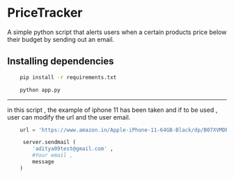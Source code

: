 # PriceTracker

A simple python script that alerts users when a certain products price below their budget by sending out an email.


## Installing dependencies
```bash
    pip install -r requirements.txt
```

```python
    python app.py
```
---
in this script , the example of iphone 11 has been taken and if to be used , user can modify the url and the user email.

```python
    url = 'https://www.amazon.in/Apple-iPhone-11-64GB-Black/dp/B07XVMDRZY?ref_=Oct_DLandingS_D_2f2e560d_60&smid=A14CZOWI0VEHLG'
```

```python
     server.sendmail (
        'aditya09test@gmail.com' , 
        #Your email , 
        message 
    )
```
